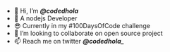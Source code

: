 - 👋 Hi, I’m  ***@codedhola***
- 🌱 A nodejs Developer
- 😎 Currently in my #100DaysOfCode challenge
- 💞️ I’m looking to collaborate on open source project
- 📫 Reach me on twitter ***@codedhola_***

<!---
codedhola/codedhola is a ✨ special ✨ repository because its `README.md` (this file) appears on your GitHub profile.
You can click the Preview link to take a look at your changes.
--->
